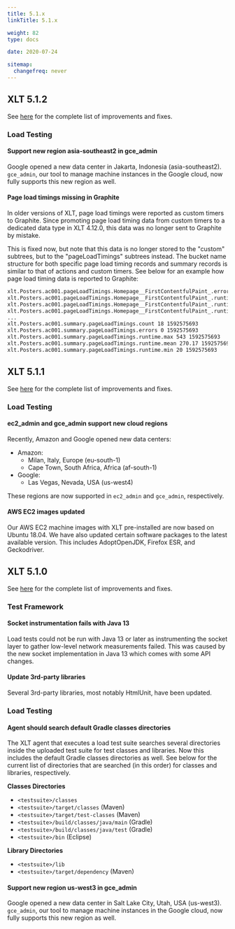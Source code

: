 ```yaml
---
title: 5.1.x
linkTitle: 5.1.x

weight: 82
type: docs

date: 2020-07-24

sitemap:
  changefreq: never
---
```


## XLT 5.1.2

See <a href="https://github.com/Xceptance/XLT/milestone/5?closed=1" target="_blank">here</a> for the complete list of improvements and fixes.

### Load Testing

#### Support new region asia-southeast2 in gce_admin

Google opened a new data center in Jakarta, Indonesia (asia-southeast2). `gce_admin`, our tool to manage machine instances in the Google cloud, now fully supports this new region as well.

#### Page load timings missing in Graphite

In older versions of XLT, page load timings were reported as custom timers to Graphite. Since promoting page load timing data from custom timers to a dedicated data type in XLT 4.12.0, this data was no longer sent to Graphite by mistake.

This is fixed now, but note that this data is no longer stored to the "custom" subtrees, but to the "pageLoadTimings" subtrees instead. The bucket name structure for both specific page load timing records and summary records is similar to that of actions and custom timers. See below for an example how page load timing data is reported to Graphite:

```txt
xlt.Posters.ac001.pageLoadTimings.Homepage__FirstContentfulPaint_.errors 0 1592575693
xlt.Posters.ac001.pageLoadTimings.Homepage__FirstContentfulPaint_.runtime.max 543 1592575693
xlt.Posters.ac001.pageLoadTimings.Homepage__FirstContentfulPaint_.runtime.mean 543.00 1592575693
xlt.Posters.ac001.pageLoadTimings.Homepage__FirstContentfulPaint_.runtime.min 543 1592575693
...
xlt.Posters.ac001.summary.pageLoadTimings.count 18 1592575693
xlt.Posters.ac001.summary.pageLoadTimings.errors 0 1592575693
xlt.Posters.ac001.summary.pageLoadTimings.runtime.max 543 1592575693
xlt.Posters.ac001.summary.pageLoadTimings.runtime.mean 270.17 1592575693
xlt.Posters.ac001.summary.pageLoadTimings.runtime.min 20 1592575693
```


## XLT 5.1.1

See <a href="https://github.com/Xceptance/XLT/milestone/4?closed=1" target="_blank">here</a> for the complete list of improvements and fixes.

### Load Testing

#### ec2_admin and gce_admin support new cloud regions

Recently, Amazon and Google opened new data centers:

* Amazon:
	* Milan, Italy, Europe (eu-south-1)
	* Cape Town, South Africa, Africa (af-south-1)
* Google:
	* Las Vegas, Nevada, USA (us-west4)

These regions are now supported in `ec2_admin`  and `gce_admin`, respectively.

#### AWS EC2 images updated

Our AWS EC2 machine images with XLT pre-installed are now based on Ubuntu 18.04. We have also updated certain software packages to the latest available version. This includes AdoptOpenJDK, Firefox ESR, and Geckodriver.



## XLT 5.1.0

See <a href="https://github.com/Xceptance/XLT/milestone/3?closed=1" target="_blank">here</a> for the complete list of improvements and fixes.

### Test Framework

#### Socket instrumentation fails with Java 13

Load tests could not be run with Java 13 or later as instrumenting the socket layer to gather low-level network measurements failed. This was caused by the new socket implementation in Java 13 which comes with some API changes.

#### Update 3rd-party libraries

Several 3rd-party libraries, most notably HtmlUnit, have been updated.


### Load Testing

#### Agent should search default Gradle classes directories

The XLT agent that executes a load test suite searches several directories inside the uploaded test suite for test classes and libraries. Now this includes the default Gradle classes directories as well. See below for the current list of directories that are searched (in this order) for classes and libraries, respectively.

**Classes Directories**

* `<testsuite>/classes`
* `<testsuite>/target/classes` (Maven)
* `<testsuite>/target/test-classes` (Maven)
* `<testsuite>/build/classes/java/main` (Gradle)
* `<testsuite>/build/classes/java/test` (Gradle)
* `<testsuite>/bin` (Eclipse)

**Library Directories**

* `<testsuite>/lib`
* `<testsuite>/target/dependency` (Maven)

#### Support new region us-west3 in gce_admin

Google opened a new data center in Salt Lake City, Utah, USA (us-west3). `gce_admin`, our tool to manage machine instances in the Google cloud, now fully supports this new region as well.
